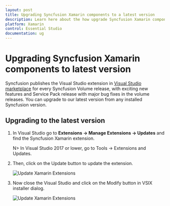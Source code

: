 ```yaml
---
layout: post
title: Upgrading Syncfusion Xamarin components to a latest version
description: Learn here about the how upgrade Syncfusion Xamarin components to a latest version from NuGet manager and migrate.
platform: Xamarin
control: Essential Studio
documentation: ug
---
```


# Upgrading Syncfusion Xamarin components to latest version

Syncfusion publishes the Visual Studio extension in [Visual Studio marketplace](https://marketplace.visualstudio.com/items?itemName=SyncfusionInc.XamarinExtension) for every Syncfusion Volume release, with exciting new features and Service Pack release with major bug fixes in the volume releases. You can upgrade to our latest version from any installed Syncfusion version.

## Upgrading to the latest version

1. In Visual Studio go to **Extensions -> Manage Extensions -> Updates** and find the Syncfusion Xamarin extension.

    N> In Visual Studio 2017 or lower, go to Tools -> Extensions and Updates.

2.  Then, click on the Update button to update the extension.

    ![Update Xamarin Extensions](Upgrade-images/UpdateExtensionUI.png)

3.  Now close the Visual Studio and click on the Modify button in VSIX installer dialog.

    ![Update Xamarin Extensions](Upgrade-images/InstallUpdatedVersion.png)